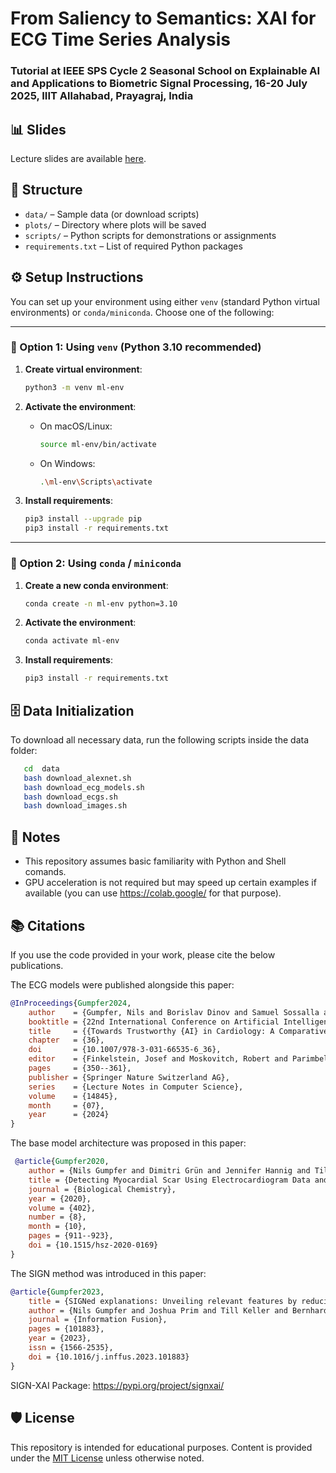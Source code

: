 # From Saliency to Semantics: XAI for ECG Time Series Analysis

### Tutorial at IEEE SPS Cycle 2 Seasonal School on Explainable AI and Applications to Biometric Signal Processing, 16-20 July 2025, IIIT Allahabad, Prayagraj, India

## 📊 Slides
Lecture slides are available [here](https://www.dropbox.com/scl/fi/pshcbcsoxhamftz3z5t2y/presentation.pdf?rlkey=o6hbeqahp3se2oj1ychig27dp&dl=1).

## 📁 Structure

- `data/` – Sample data (or download scripts)
- `plots/` – Directory where plots will be saved
- `scripts/` – Python scripts for demonstrations or assignments
- `requirements.txt` – List of required Python packages

## ⚙️ Setup Instructions

You can set up your environment using either `venv` (standard Python virtual environments) or `conda/miniconda`. Choose one of the following:

---

### 🐍 Option 1: Using `venv` (Python 3.10 recommended)

1. **Create virtual environment**:
   ```bash
   python3 -m venv ml-env
   ```

2. **Activate the environment**:
   - On macOS/Linux:
     ```bash
     source ml-env/bin/activate
     ```
   - On Windows:
     ```bash
     .\ml-env\Scripts\activate
     ```

3. **Install requirements**:
   ```bash
   pip3 install --upgrade pip
   pip3 install -r requirements.txt
   ```
   
---

### 🧪 Option 2: Using `conda` / `miniconda`

1. **Create a new conda environment**:
   ```bash
   conda create -n ml-env python=3.10
   ```

2. **Activate the environment**:
   ```bash
   conda activate ml-env
   ```

3. **Install requirements**:
   ```bash
   pip3 install -r requirements.txt
   ```

## 🗄️ Data Initialization

To download all necessary data,
run the following scripts inside the data folder:

```bash
   cd  data
   bash download_alexnet.sh
   bash download_ecg_models.sh
   bash download_ecgs.sh
   bash download_images.sh
   ```

## 📝 Notes

- This repository assumes basic familiarity with Python and Shell comands.
- GPU acceleration is not required but may speed up certain examples if available (you can use https://colab.google/ for that purpose).

## 📚 Citations

If you use the code provided in your work, please cite the below publications.

The ECG models were published alongside this paper:

```bibtex
@InProceedings{Gumpfer2024,
    author    = {Gumpfer, Nils and Borislav Dinov and Samuel Sossalla and Michael Guckert and Jennifer Hannig},
    booktitle = {22nd International Conference on Artificial Intelligence in Medicine, AIME 2024, Salt Lake City, UT, USA, July 9 - 12, 2024, Proceedings},
    title     = {{Towards Trustworthy {AI} in Cardiology: A Comparative Analysis of Explainable {AI} Methods for Electrocardiogram Interpretation}},
    chapter   = {36},
    doi       = {10.1007/978-3-031-66535-6_36},
    editor    = {Finkelstein, Josef and Moskovitch, Robert and Parimbelli, Enea},
    pages     = {350--361},
    publisher = {Springer Nature Switzerland AG},
    series    = {Lecture Notes in Computer Science},
    volume    = {14845},
    month     = {07},
    year      = {2024}
}
```

The base model architecture was proposed in this paper:

```bibtex
 @article{Gumpfer2020,
    author = {Nils Gumpfer and Dimitri Grün and Jennifer Hannig and Till Keller and Michael Guckert},
    title = {Detecting Myocardial Scar Using Electrocardiogram Data and Deep Neural Networks},
    journal = {Biological Chemistry},
    year = {2020},
    volume = {402},
    number = {8},
    month = {10},
    pages = {911--923},
    doi = {10.1515/hsz-2020-0169}
}
```

The SIGN method was introduced in this paper:

```bibtex
@article{Gumpfer2023,
    title = {SIGNed explanations: Unveiling relevant features by reducing bias},
    author = {Nils Gumpfer and Joshua Prim and Till Keller and Bernhard Seeger and Michael Guckert and Jennifer Hannig},
    journal = {Information Fusion},
    pages = {101883},
    year = {2023},
    issn = {1566-2535},
    doi = {10.1016/j.inffus.2023.101883}
}
```

SIGN-XAI Package: https://pypi.org/project/signxai/


## 🛡️ License

This repository is intended for educational purposes. Content is provided under the [MIT License](LICENSE) unless otherwise noted.

